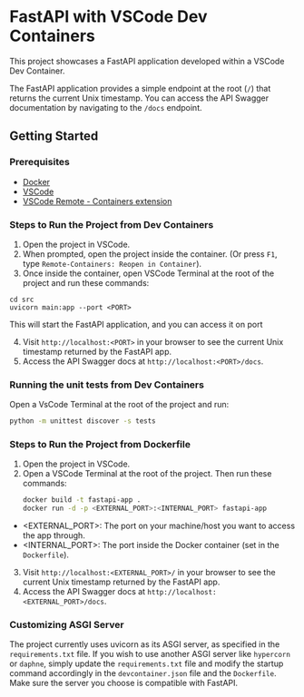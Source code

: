 # FastAPI with VSCode Dev Containers

This project showcases a FastAPI application developed within a VSCode Dev Container.

The FastAPI application provides a simple endpoint at the root (`/`) that returns the current Unix timestamp. You can access the API Swagger documentation by navigating to the `/docs` endpoint.

## Getting Started

### Prerequisites

- [Docker](https://www.docker.com/products/docker-desktop)
- [VSCode](https://code.visualstudio.com/)
- [VSCode Remote - Containers extension](https://marketplace.visualstudio.com/items?itemName=ms-vscode-remote.remote-containers)

### Steps to Run the Project from Dev Containers

1. Open the project in VSCode.
2. When prompted, open the project inside the container. (Or press `F1`, type `Remote-Containers: Reopen in Container`).
3. Once inside the container, open VSCode Terminal at the root of the project and run these commands:
```
cd src
uvicorn main:app --port <PORT>
```
This will start the FastAPI application, and you can access it on port <PORT>

4. Visit `http://localhost:<PORT>` in your browser to see the current Unix timestamp returned by the FastAPI app.
5. Access the API Swagger docs at `http://localhost:<PORT>/docs`.

### Running the unit tests from Dev Containers

Open a VsCode Terminal at the root of the project and run:

```bash
python -m unittest discover -s tests
```


### Steps to Run the Project from Dockerfile

1. Open the project in VSCode.
2. Open a VSCode Terminal at the root of the project. Then run these commands:
   ```bash
   docker build -t fastapi-app .
   docker run -d -p <EXTERNAL_PORT>:<INTERNAL_PORT> fastapi-app
- <EXTERNAL_PORT>: The port on your machine/host you want to access the app through.
- <INTERNAL_PORT>: The port inside the Docker container (set in the `Dockerfile`).
3. Visit `http://localhost:<EXTERNAL_PORT>/` in your browser to see the current Unix timestamp returned by the FastAPI app.
4. Access the API Swagger docs at `http://localhost:<EXTERNAL_PORT>/docs`.


### Customizing ASGI Server

The project currently uses uvicorn as its ASGI server, as specified in the `requirements.txt` file. If you wish to use another ASGI server like `hypercorn` or `daphne`, simply update the `requirements.txt` file and modify the startup command accordingly in the `devcontainer.json` file and the `Dockerfile`. Make sure the server you choose is compatible with FastAPI.
